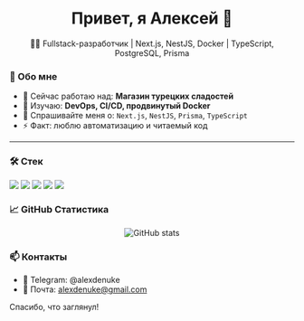 <h1 align="center">Привет, я Алексей 👋</h1>
<p align="center">
  👨‍💻 Fullstack-разработчик | Next.js, NestJS, Docker | TypeScript, PostgreSQL, Prisma
</p>

### 🧠 Обо мне

- 🔭 Сейчас работаю над: **Магазин турецких сладостей**
- 🌱 Изучаю: **DevOps, CI/CD, продвинутый Docker**
- 💬 Спрашивайте меня о: `Next.js`, `NestJS`, `Prisma`, `TypeScript`
- ⚡ Факт: люблю автоматизацию и читаемый код

---

### 🛠️ Стек

<p>
  <img src="https://img.shields.io/badge/Frontend-Next.js-000?logo=nextdotjs&logoColor=white" />
  <img src="https://img.shields.io/badge/Backend-NestJS-e0234e?logo=nestjs&logoColor=white" />
  <img src="https://img.shields.io/badge/ORM-Prisma-2D3748?logo=prisma&logoColor=white" />
  <img src="https://img.shields.io/badge/Database-PostgreSQL-336791?logo=postgresql&logoColor=white" />
  <img src="https://img.shields.io/badge/Container-Docker-2496ED?logo=docker&logoColor=white" />
</p>

### 📈 GitHub Статистика

<div align="center">
  <img src="https://github-readme-stats.vercel.app/api?username=alexdenuke&show_icons=true&theme=radical" alt="GitHub stats" />
<!--   <br /> -->
<!--   <img src="https://github-readme-streak-stats.herokuapp.com/?user=alexdenuke&theme=radical&v=1" alt="GitHub streak"/> -->
</div>

### 📫 Контакты

- 💬 Telegram:  @alexdenuke
- 📧 Почта: alexdenuke@gmail.com

Спасибо, что заглянул!

<!--
**alexdenuke/alexdenuke** is a ✨ _special_ ✨ repository because its `README.md` (this file) appears on your GitHub profile.

Here are some ideas to get you started:

- 🔭 I’m currently working on ...
- 🌱 I’m currently learning ...
- 👯 I’m looking to collaborate on ...
- 🤔 I’m looking for help with ...
- 💬 Ask me about ...
- 📫 How to reach me: ...
- 😄 Pronouns: ...
- ⚡ Fun fact: ...
-->
